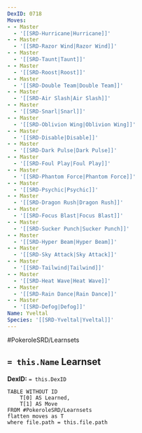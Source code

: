 ```yaml
---
DexID: 0718
Moves:
- - Master
  - '[[SRD-Hurricane|Hurricane]]'
- - Master
  - '[[SRD-Razor Wind|Razor Wind]]'
- - Master
  - '[[SRD-Taunt|Taunt]]'
- - Master
  - '[[SRD-Roost|Roost]]'
- - Master
  - '[[SRD-Double Team|Double Team]]'
- - Master
  - '[[SRD-Air Slash|Air Slash]]'
- - Master
  - '[[SRD-Snarl|Snarl]]'
- - Master
  - '[[SRD-Oblivion Wing|Oblivion Wing]]'
- - Master
  - '[[SRD-Disable|Disable]]'
- - Master
  - '[[SRD-Dark Pulse|Dark Pulse]]'
- - Master
  - '[[SRD-Foul Play|Foul Play]]'
- - Master
  - '[[SRD-Phantom Force|Phantom Force]]'
- - Master
  - '[[SRD-Psychic|Psychic]]'
- - Master
  - '[[SRD-Dragon Rush|Dragon Rush]]'
- - Master
  - '[[SRD-Focus Blast|Focus Blast]]'
- - Master
  - '[[SRD-Sucker Punch|Sucker Punch]]'
- - Master
  - '[[SRD-Hyper Beam|Hyper Beam]]'
- - Master
  - '[[SRD-Sky Attack|Sky Attack]]'
- - Master
  - '[[SRD-Tailwind|Tailwind]]'
- - Master
  - '[[SRD-Heat Wave|Heat Wave]]'
- - Master
  - '[[SRD-Rain Dance|Rain Dance]]'
- - Master
  - '[[SRD-Defog|Defog]]'
Name: Yveltal
Species: '[[SRD-Yveltal|Yveltal]]'
---
```


#PokeroleSRD/Learnsets

## `= this.Name` Learnset

**DexID:** `= this.DexID`

```dataview
TABLE WITHOUT ID
    T[0] AS Learned,
    T[1] AS Move
FROM #PokeroleSRD/Learnsets
flatten moves as T
where file.path = this.file.path
```
